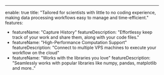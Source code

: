 ---
enable: true
title: "Tailored for scientists with little to no coding experience, making data processing workflows easy to manage and time-efficient."
features:
  - featureName: "Capture History"
    featureDescription: "Effortlessy keep track of your work and share them, along with your code files."
  - featureName: "High-Performance Computation Support"
    featureDescription: "Connect to multiple VPS machines to execute your workflow on the cloud"
  - featureName: "Works with the libraries you love"
    featureDescription: "Seamlessly works with popular libraries like numpy, pandas, matplotlib and more.."
    

